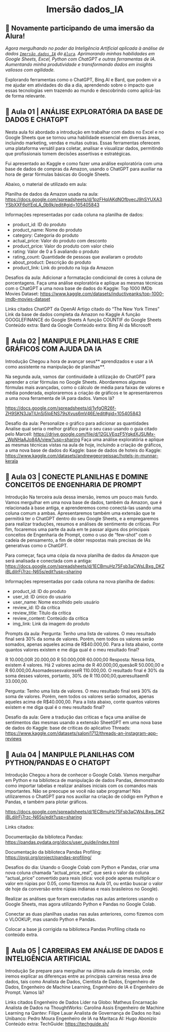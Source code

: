 <p align="center">
  <h1 align="center">Imersão dados_IA</h1>
</p>

## 🤿 Novamente participando de uma imersão da Alura!

*Agora mergulhando no poder da Inteligência Artificial aplicada à análise de dados [`Imersão dados_IA`](https://www.alura.com.br/imersao-dados-ia) da [`Alura`](https://www.alura.com.br/). Aprimorando minhas habilidades em Google Sheets, Excel, Python com ChatGPT e outras ferramentas de IA. Aumentando  minha produtividade e transformando dados em insights valiosos com agilidade.*

Explorando ferramentas como o ChatGPT, Bing.AI e Bard, que podem vir a me ajudar em atividades do dia a dia, aprendendo sobre o impacto que essas tecnologias vem trazendo ao mundo e descobrindo como aplicá-las de forma relevante.

## 🤖 Aula 01 | ANÁLISE EXPLORATÓRIA DA BASE DE DADOS E CHATGPT

Nesta aula foi abordado a introdução em trabalhar com dados no Excel e no Google Sheets que se tornou uma habilidade essencial em diversas áreas, incluindo marketing, vendas e muitas outras. Essas ferramentas oferecem uma plataforma versátil para coletar, analisar e visualizar dados, permitindo que profissionais tomem decisões assertivas e estratégicas.

Fui apresentado ao Kaggle e como fazer uma análise exploratória com uma base de dados de compras da Amazon, usando o ChatGPT para auxiliar na hora de gerar fórmulas básicas do Google Sheets.

Abaixo, o material de utilizado em aula:

Planilha de dados da Amazon usada na aula: https://docs.google.com/spreadsheets/d/1pzFHqIAKdNOfbyecJ9hSYUXA3YSbXXF6pYEqLA_0b9k/edit#gid=105405843

Informações representadas por cada coluna na planilha de dados:

* product_id: ID do produto
* product_name: Nome do produto 
* category: Categoria do produto 
* actual_price: Valor do produto com desconto 
* product_price: Valor do produto com valor cheio 
* rating: Valor de 0 a 5 avaliando o produto 
* rating_count: Quantidade de pessoas que avaliaram o produto 
* about_product: Descrição do produto 
* product_link: Link do produto na loja da Amazon

Desafios da aula: Adicionar a formatação condicional de cores à coluna de porcentagens. Faça uma análise exploratória e aplique as mesmas técnicas com o ChatGPT a uma nova base de dados do Kaggle: Top 1000 IMDb Movies Dataset: https://www.kaggle.com/datasets/inductiveanks/top-1000-imdb-movies-dataset

Links citados ChatGPT da OpenAI Artigo citado do “The New York Times” Link da base de dados completa da Amazon no Kaggle A função GOOGLEFINANCE do Google Sheets A função COUNTIF do Google Sheets Conteúdo extra: Bard da Google Conteúdo extra: Bing AI da Microsoft


## 🤖 Aula 02 | MANIPULE PLANILHAS E CRIE GRÁFICOS COM AJUDA DA IA

Introdução Chegou a hora de avançar seus** aprendizados e usar a IA como assistente na manipulação de planilhas**.

Na segunda aula, vamos dar continuidade à utilização do ChatGPT para aprender a criar fórmulas no Google Sheets. Abordaremos algumas fórmulas mais avançadas, como o cálculo de média para faixas de valores e média ponderada, exploraremos a criação de gráficos e te apresentaremos a uma nova ferramenta de IA para dados. Vamos lá?

https://docs.google.com/spreadsheets/d/1vfgOR26f-ZH9SKN3JaTlUnSj5IpENS79sXvus6mV46E/edit#gid=105405843

Desafio da aula: Personalize o gráfico para adicionar as quantidades Analise qual seria o melhor gráfico para o seu caso usando o guia citado pelo Marcell: https://drive.google.com/file/d/12GLVEqzF5YqkdXJSUMx-_WpNHaAJo84A/view?usp=sharing Faça uma análise exploratória e aplique as mesmas técnicas vistas na aula de hoje, incluindo a criação de gráficos, a uma nova base de dados do Kaggle: base de dados de hoteis do Kaggle: https://www.kaggle.com/datasets/andrewgeorgeissac/hotels-in-munnar-kerala

## 🤖 Aula 03 | CONECTE PLANILHAS E DOMINE CONCEITOS DE ENGENHARIA DE PROMPT

Introdução Na terceira aula dessa imersão, iremos um pouco mais fundo. Vamos mergulhar em uma nova base de dados, também da Amazon, que é relacionada à base antiga, e aprenderemos como conectá-las usando uma coluna comum a ambas. Apresentaremos também uma extensão que te permitirá ter o ChatGPT dentro do seu Google Sheets, e a empregaremos para realizar traduções, resumos e análises de sentimento de críticas. Por fim, focaremos uma parte da aula em te passar alguns dos principais conceitos de Engenharia de Prompt, como o uso de “few-shot” com o cadeia de pensamento, a fim de obter respostas mais precisas de IAs generativas como o ChatGPT.

Para começar, faça uma cópia da nova planilha de dados da Amazon que será analisada e conectada com a antiga: https://docs.google.com/spreadsheets/d/1ECBmuHz75Fsb3aCWsLBxg_DKZiBLdilrFj7rzc-N65s/edit?usp=sharing

Informações representadas por cada coluna na nova planilha de dados:

* product_id: ID do produto 
* user_id: ID único do usuário 
* user_name: Nome escolhido pelo usuário 
* review_id: ID da crítica 
* review_title: Título da crítica 
* review_content: Conteúdo da crítica 
* img_link: Link da imagem do produto

Prompts da aula: Pergunta: Tenho uma lista de valores. O meu resultado final será 30% da soma de valores. Porém, nem todos os valores serão somados, apenas aqueles acima de R$40.000,00. Para a lista abaixo, conte quantos valores existem e me diga qual é o meu resultado final?

R 10.000,00R 20.000,00 R 50.000,00R 60.000,00 Resposta: Nessa lista, existem 4 valores. Há 2 valores acima de R 40.000,00,quesãoR 50.000,00 e R 60.000,00.AsomadessesvaloreséR 110.000,00. O resultado final é 30% da soma desses valores, portanto, 30% de R 110.000,00,queresultaemR 33.000,00.

Pergunta: Tenho uma lista de valores. O meu resultado final será 30% da soma de valores. Porém, nem todos os valores serão somados, apenas aqueles acima de R$40.000,00. Para a lista abaixo, conte quantos valores existem e me diga qual é o meu resultado final?

Desafio da aula: Gere a tradução das críticas e faça uma análise de sentimentos das mesmas usando a extensão SheetGPT em uma nova base de dados do Kaggle: base de críticas do aplicativo Threads: https://www.kaggle.com/datasets/saloni1712/threads-an-instagram-app-reviews

## 🤖 Aula 04 | MANIPULE PLANILHAS COM PYTHON/PANDAS E O CHATGPT

Introdução Chegou a hora de conhecer o Google Colab. Vamos mergulhar em Python e na biblioteca de manipulação de dados Pandas, demonstrando como importar tabelas e realizar análises iniciais com os comandos mais importantes. Não se preocupe se você não sabe programar! Nós utilizaremos o ChatGPT para nos auxiliar na criação de código em Python e Pandas, e também para plotar gráficos.

https://docs.google.com/spreadsheets/d/1ECBmuHz75Fsb3aCWsLBxg_DKZiBLdilrFj7rzc-N65s/edit?usp=sharing

Links citados:

Documentação da biblioteca Pandas: https://pandas.pydata.org/docs/user_guide/index.html

Documentação da biblioteca Pandas Profiling: https://pypi.org/project/pandas-profiling/

Desafios do dia: Usando o Google Colab com Python e Pandas, criar uma nova coluna chamada “actual_price_real”, que será o valor da coluna “actual_price” convertido para reais (dica: você pode apenas multiplicar o valor em rúpias por 0.05, como fizemos na Aula 01, ou então buscar o valor de hoje da conversão entre rúpias indianas e reais brasileiros no Google).

Realizar as análises que foram executadas nas aulas anteriores usando o Google Sheets, mas agora utilizando Python e Pandas no Google Colab.

Conectar as duas planilhas usadas nas aulas anteriores, como fizemos com o VLOOKUP, mas usando Python e Pandas.

Colocar a base já corrigida na biblioteca Pandas Profiling citada no conteúdo extra.

## 🤖 Aula 05 | CARREIRAS EM ANÁLISE DE DADOS E INTELIGÊNCIA ARTIFICIAL

Introdução Se prepare para mergulhar na última aula da imersão, onde iremos explicar as diferenças entre as principais carreiras nessa área de dados, tais como Analista de Dados, Cientista de Dados, Engenheiro de Dados, Engenheiro de Machine Learning, Engenheiro de IA e Engenheiro de Prompt. Vamos lá?

Links citados Engenheiro de Dados Líder na Globo: Matheus Encarnação Analista de Dados na ThoughtWorks: Carolina Assis Engenheiro de Machine Learning na Qantev: Filipe Lauar Analista de Governança de Dados no Itaú Unibanco: Pedro Moura Engenheiro de IA na Maritaca AI: Hugo Abonizio Conteúdo extra: TechGuide: https://techguide.sh/
